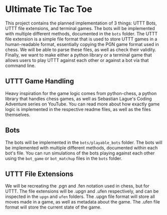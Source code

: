 # Ultimate Tic Tac Toe
This project contains the planned implementation of 3 things: UTTT Bots, UTTT file extensions, and terminal games. The
bots will be implemented with multiple different methods, documented in the `bots` folder. The UTTT file extension is a
simple file format that is used to store UTTT games in a human-readable format, essentially copying the PGN game format
used in chess. We will be able to parse these files, as well as check their validity. Finally, we want to make either a 
python library or a terminal game that allows users to play UTTT against each other or against a bot via that command 
line.

## UTTT Game Handling
Heavy inspiration for the game logic comes from python-chess, a python library that handles chess games, as well as 
Sebastian Lague's Coding Adventure series on YouTube. You can read more about how exactly game logic is implemented in
the respective readme files, as well as the files themselves.

## Bots
The bots will be implemented in the `bots/playable_bots` folder. The bots will be implemented with multiple different 
methods, documented within each bot's file. You can run simulations of the bots playing against each other using the 
`bot_game` or `bot_matchup` files in the `bots` folder.

## UTTT File Extensions
We will be recreating the .pgn and .fen notation used in chess, but for UTTT. The file extensions will be .upgn and .ufen
respectively, and can be inspected in the `upgn` and `ufen` folders. The .upgn file format will store all moves made in
a game, as well as metadata about the game. The .ufen file format will store the current state of the game.